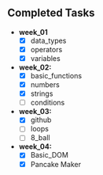## Completed Tasks
- **week_01**
    - [x] data_types
    - [x] operators
    - [x] variables
- **week_02:**
    - [x] basic_functions
    - [x] numbers
    - [x] strings
    - [ ] conditions
- **week_03:**
    - [x] github
    - [ ] loops
    - [ ] 8_ball
- **week_04:**
    - [x] Basic_DOM
    - [x] Pancake Maker